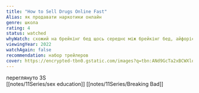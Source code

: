 ```yaml
---
title: "How to Sell Drugs Online Fast"
Alias: як продавати наркотики онлайн
genre: школа
rating: 4
status: watched
whyWatch: схожий на брейкінг бед щось середнє між брейкінг бед, айфорією та сексуальним вихованням
viewingYear: 2022
watchAgain: false
recommendation: набор трейлеров
cover: https://encrypted-tbn0.gstatic.com/images?q=tbn:ANd9GcTa2xBCWXlqY1zKO9Isl3RhxNCQ301EV69GiQ&usqp=CAU
---
```

переглянуто 3S  
[[notes/11Series/sex education]] [[notes/11Series/Breaking Bad]]


